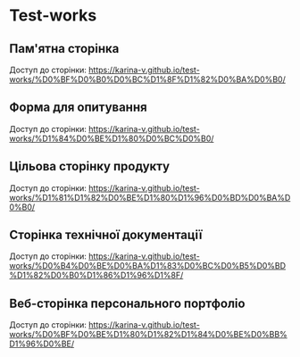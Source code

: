 # Test-works

## Пам'ятна сторінка
Доступ до сторінки:
https://karina-v.github.io/test-works/%D0%BF%D0%B0%D0%BC%D1%8F%D1%82%D0%BA%D0%B0/

## Форма для опитування
Доступ до сторінки:
https://karina-v.github.io/test-works/%D1%84%D0%BE%D1%80%D0%BC%D0%B0/

## Цільова сторінку продукту
Доступ до сторінки:
https://karina-v.github.io/test-works/%D1%81%D1%82%D0%BE%D1%80%D1%96%D0%BD%D0%BA%D0%B0/

## Сторінка технічної документації
Доступ до сторінки:
https://karina-v.github.io/test-works/%D0%B4%D0%BE%D0%BA%D1%83%D0%BC%D0%B5%D0%BD%D1%82%D0%B0%D1%86%D1%96%D1%8F/

## Веб-сторінка персонального портфоліо
Доступ до сторінки:
https://karina-v.github.io/test-works/%D0%BF%D0%BE%D1%80%D1%82%D1%84%D0%BE%D0%BB%D1%96%D0%BE/
